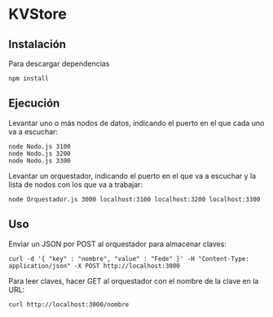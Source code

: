 # KVStore

## Instalación
Para descargar dependencias
```
npm install
```
## Ejecución
Levantar uno o más nodos de datos, indicando el puerto en el que cada uno va a escuchar:
```
node Nodo.js 3100
node Nodo.js 3200
node Nodo.js 3300
```
Levantar un orquestador, indicando el puerto en el que va a escuchar y la lista de nodos con los que va a trabajar:
```
node Orquestador.js 3000 localhost:3100 localhost:3200 localhost:3300
```
## Uso
Enviar un JSON por POST al orquestador para almacenar claves:
```
curl -d '{ "key" : "nombre", "value" : "Fede" }' -H "Content-Type: application/json" -X POST http://localhost:3000
```
Para leer claves, hacer GET al orquestador con el nombre de la clave en la URL:
```
curl http://localhost:3000/nombre
```
